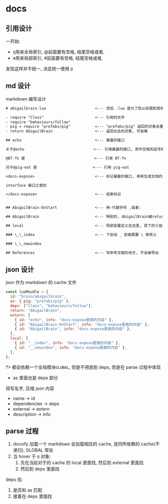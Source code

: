 # docs

## 引用设计

一开始:

- `@`用来全局索引, @前面要有空格, 结尾空格或者,
- `#`用来局部索引, #前面要有空格, 结尾空格或者,

发现这样并不统一, 决定统一使用 `@`

## md 设计

markdown 编写设计

```txt
# abigailbrain.lua                      <--- 添加 .lua 是为了防止标题和其他二级标题名字相同而冲突

- require "Class"                       <--- 引用的文件
- require "behaviours/follow"
- pig = require "prefabs/pig"           <--- "prefabs/pig" 返回的对象会重命名为 pig
- return AbigailBrain                   <--- 返回出去的对象, 可省略

## echo                                 <--- 暴露的接口

关于@echo                               <--- 引用暴露的接口, 其中空格和逗号表示结束整个名字

@BT-fn 是                               <--- 引用 BT-fn

对于@pig-eat 是                         <--- 引用 pig-eat

<docs-expose>                           <--- 标记暴露的接口, 用来生成文档的 cache

interface 接口之类的

</docs-expose>                          <--- 结束标记


## AbigailBrain-OnStart                 <--- 用-代替符号 .或者:

## AbigailBrain                         <--- 特别的, AbigailBrain被return, 虽然是local, 此时应该是 external

## local                                <--- 局部变量定义在这里, 其下的三级标题都是局部变量

### \_\_index                           <--- 下划线 _ 前面需要 \ 来转义

### \_\_newindex

## References                           <--- 写参考文献的地方, 不会被导出
```

## json 设计

json 作为 markdown 的 cache 文件

```js
const luaMoudle = {
  id: "brain/abigailbrain",
  as: { pig: "prefabs/pig" },
  deps: ["Class", "behaviours/follow"],
  return: "AbigailBrain",
  extern: [
    { id: "echo", info: "docs-expose里面的内容" },
    { id: "AbigailBrain-OnStart", info: "docs-expose里面的内容" },
    { id: "AbigailBrain", info: "docs-expose里面的内容" },
  ],
  local: [
    { id: "__index", info: "docs-expose里面的内容" },
    { id: "__newindex", info: "docs-expose里面的内容" },
  ],
};
```

?> 都会依赖一个全局模块`GLOBAL`, 但是不用放到 deps, 而是在 parse 过程中体现

- as 里面也是 deps 部分

简写名字, 压缩 json 内容

- name -> id
- dependencies -> deps
- external -> extern
- description -> info

## parse 过程

1. docsify 加载一个 markdown 会加载相应的 cache, 连同所依赖的 cache(不递归), GLOBAL 常驻
2. 当 hover 于 `@` 对象:
   1. 先在当前对于的 cache 的 local 里面找, 然后到 external 里面找
   2. 然后到 deps 里面找

deps 找:

1. 是否和 as 匹配
2. 接着在 deps 里面找

